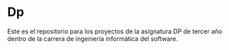 # Dp
Este es el repositorio para los proyectos de la asignatura DP de tercer año dentro de la carrera de ingeniería informática del software.
